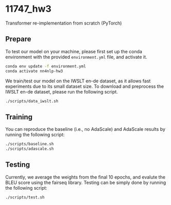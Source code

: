 # 11747_hw3
Transformer re-implementation from scratch (PyTorch)


## Prepare
To test our model on your machine, please first set up the conda environment with the provided `environment.yml` file, and activate it.

```bash
conda env update -f environment.yml
conda activate nn4nlp-hw3
```

We train/test our model on the IWSLT en-de dataset, as it allows fast experiments due to its small dataset size.
To download and preprocess the IWSLT en-de dataset, please run the following script.

```bash
./scripts/data_iwslt.sh
```

## Training

You can reproduce the baseline (i.e., no AdaScale) and AdaScale results by running the following script:
```bash
./scripts/baseline.sh
./scripts/adascale.sh
```

## Testing

Currently, we average the weights from the final 10 epochs, and evalute the BLEU score using the fairseq library.
Testing can be simply done by running the following script:

```bash
./scripts/test.sh
```
